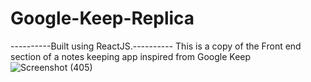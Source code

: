 # Google-Keep-Replica
----------Built using ReactJS.----------
This is a copy of the Front end section of a notes keeping app inspired from Google Keep
![Screenshot (405)](https://user-images.githubusercontent.com/18928304/187891955-c530a858-ea23-4116-8144-91d7614bbbc3.png)

